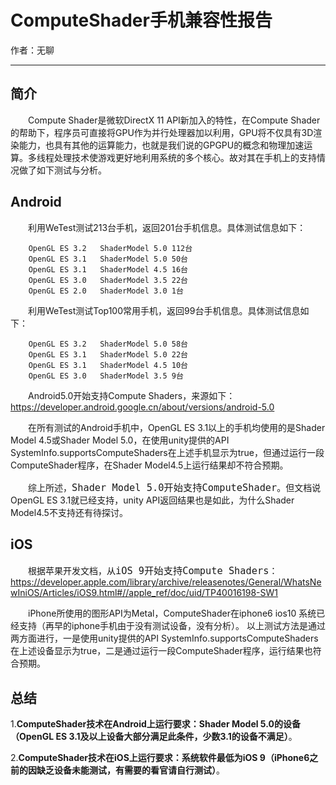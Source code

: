 # ComputeShader手机兼容性报告

作者：无聊

---
## 简介
&emsp;&emsp;Compute Shader是微软DirectX 11 API新加入的特性，在Compute Shader的帮助下，程序员可直接将GPU作为并行处理器加以利用，GPU将不仅具有3D渲染能力，也具有其他的运算能力，也就是我们说的GPGPU的概念和物理加速运算。多线程处理技术使游戏更好地利用系统的多个核心。故对其在手机上的支持情况做了如下测试与分析。

## Android
&emsp;&emsp;利用WeTest测试213台手机，返回201台手机信息。具体测试信息如下：

        OpenGL ES 3.2	ShaderModel 5.0	112台
        OpenGL ES 3.1	ShaderModel 5.0	50台
        OpenGL ES 3.1	ShaderModel 4.5	16台
        OpenGL ES 3.0	ShaderModel 3.5	22台
        OpenGL ES 2.0	ShaderModel 3.0	1台


&emsp;&emsp;利用WeTest测试Top100常用手机，返回99台手机信息。具体测试信息如下：

        OpenGL ES 3.2	ShaderModel 5.0	58台
        OpenGL ES 3.1	ShaderModel 5.0	22台
        OpenGL ES 3.1	ShaderModel 4.5	10台
        OpenGL ES 3.0	ShaderModel 3.5	9台


&emsp;&emsp;Android5.0开始支持Compute Shaders，来源如下：
https://developer.android.google.cn/about/versions/android-5.0


&emsp;&emsp;在所有测试的Android手机中，OpenGL ES 3.1以上的手机均使用的是Shader Model 4.5或Shader Model 5.0，在使用unity提供的API  SystemInfo.supportsComputeShaders在上述手机显示为true，但通过运行一段ComputeShader程序，在Shader Model4.5上运行结果却不符合预期。

&emsp;&emsp;综上所述，<font size=4>```Shader Model 5.0开始支持ComputeShader```</font>。但文档说OpenGL ES 3.1就已经支持，unity API返回结果也是如此，为什么Shader Model4.5不支持还有待探讨。


## iOS

&emsp;&emsp;根据苹果开发文档，从<font size=4>```iOS 9开始支持Compute Shaders```</font>：
https://developer.apple.com/library/archive/releasenotes/General/WhatsNewIniOS/Articles/iOS9.html#//apple_ref/doc/uid/TP40016198-SW1


&emsp;&emsp;iPhone所使用的图形API为Metal，ComputeShader在iphone6 ios10 系统已经支持（再早的iphone手机由于没有测试设备，没有分析）。
以上测试方法是通过两方面进行，一是使用unity提供的API SystemInfo.supportsComputeShaders在上述设备显示为true，二是通过运行一段ComputeShader程序，运行结果也符合预期。

## 总结

1.**ComputeShader技术在Android上运行要求：Shader Model 5.0的设备（OpenGL ES 3.1及以上设备大部分满足此条件，少数3.1的设备不满足）**。

2.**ComputeShader技术在iOS上运行要求：系统软件最低为iOS 9（iPhone6之前的因缺乏设备未能测试，有需要的看官请自行测试）**。
